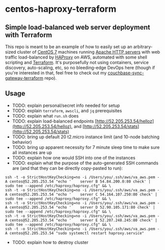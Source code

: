 # centos-haproxy-terraform

## Simple load-balanced web server deployment with Terraform

This repo is meant to be an example of how to easily set up an arbitrary-sized cluster of [CentOS 7](https://centos.org/) machines running [Apache HTTP servers](http://apache.org/) with web traffic load-balanced by [HAProxy](http://www.haproxy.org/) on AWS, automated with some shell scripting and [Terraform](https://terraform.io/). It's purposefully not using containers, service discovery, auto-scaling, etc, so no bleeding-edge DevOps here (though if you're interested in that, feel free to check out my [couchbase-sync-gateway-terraform](https://github.com/PaulCapestany/couchbase-sync-gateway-terraform) repo).

## Usage

* TODO: explain personal/secret info needed for setup
* TODO: explain `terraform`, `awscli`, and `jq` prerequisites
* TODO: explain what `run.sh` does
* TODO: explain load-balanced endpoints [http://52.205.253.54/helloz](http://52.205.253.54/helloz), and [http://52.205.253.54/stats](http://52.205.253.54/stats)
* TODO: bring up default 20 t2.micro instance limit (and 10-node batching behavior)
* TODO: bring up apparent necessity for 7 minute sleep time to make sure all instances are up
* TODO: explain how one would SSH into one of the instances
* TODO: explain what the purpose of the auto-generated SSH commands are (and that they can be directly copy-pasted to run):
```
ssh -t -o StrictHostKeyChecking=no -i /Users/you/.ssh/aws/va_aws.pem -A centos@52.205.253.54 "echo '    server B 54.84.200.0:80 check' | sudo tee --append /etc/haproxy/haproxy.cfg" && \
ssh -t -o StrictHostKeyChecking=no -i /Users/you/.ssh/aws/va_aws.pem -A centos@52.205.253.54 "echo '    server C 54.164.107.250:80 check' | sudo tee --append /etc/haproxy/haproxy.cfg" && \
ssh -t -o StrictHostKeyChecking=no -i /Users/you/.ssh/aws/va_aws.pem -A centos@52.205.253.54 "echo '    server D 52.90.105.171:80 check' | sudo tee --append /etc/haproxy/haproxy.cfg" && \
ssh -t -o StrictHostKeyChecking=no -i /Users/you/.ssh/aws/va_aws.pem -A centos@52.205.253.54 "echo '    server E 52.207.248.245:80 check' | sudo tee --append /etc/haproxy/haproxy.cfg" && \
ssh -t -o StrictHostKeyChecking=no -i /Users/you/.ssh/aws/va_aws.pem -A centos@52.205.253.54 "sudo systemctl restart haproxy.service"
```

* TODO: explain how to destroy cluster
